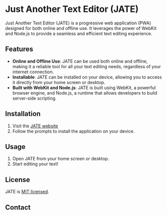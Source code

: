 


# Just Another Text Editor (JATE) 



Just Another Text Editor (JATE) is a progressive web application (PWA) designed for both online and offline use. It leverages the power of WebKit and Node.js to provide a seamless and efficient text editing experience.

## Features

- **Online and Offline Use**: JATE can be used both online and offline, making it a reliable tool for all your text editing needs, regardless of your internet connection.
- **Installable**: JATE can be installed on your device, allowing you to access it directly from your home screen or desktop.
- **Built with WebKit and Node.js**: JATE is built using WebKit, a powerful browser engine, and Node.js, a runtime that allows developers to build server-side scripting.

## Installation

1. Visit the [JATE website](https://jate-5-9db226ae54e8.herokuapp.com/)
2. Follow the prompts to install the application on your device.

## Usage

1. Open JATE from your home screen or desktop.
2. Start editing your text!


## License

JATE is [MIT licensed](LICENSE).

## Contact

